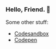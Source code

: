 ### Hello, Friend.  🐢
Some other stuff: 
- [Codesandbox](https://codesandbox.io/dashboard/home?workspace=1a039338-5cc5-4488-9abe-eac1ca9aeebb)
- [Codepen](https://codepen.io/alefyyyy)
